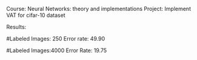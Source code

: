 Course: Neural Networks: theory and implementations
Project: Implement VAT for cifar-10 dataset

Results: 

#Labeled Images: 250 
Error rate: 49.90

#Labeled Images:4000
Error Rate: 19.75
